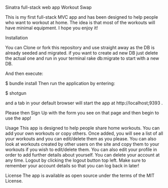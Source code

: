 Sinatra full-stack web app Workout Swap

This is my first full-stack MVC app and has been designed to help people who want to workout at home. The idea is that most of the workouts will have minimal equipment. I hope you enjoy it!

Installation

You can Clone or fork this repository and use straight away as the DB is already seeded and migrated. if you want to create ad new DB just delete the actual one and run in your terminal rake db:migrate to start with a new DB.

And then execute:

\$ bundle install
Then run the application by entering:

\$ shotgun

and a tab in your default browser will start the app at http://localhost;9393 .

Please then Sign Up with the form you see on that page and then begin to use the app!

Usage
This app is designed to help people share home workouts. You can add your own workouts or copy others. Once added, you will see a list of all your workouts and you can edit/delete them as you please. You can also look at workouts created by other users on the site and copy them to your workouts if you wish to edit/delete them. You can also edit your profile in order to add further details about yourself. You can delete your account at any time. Logout by clicking the logout button top left. Make sure to remember your account details so that you can log back in later!

License
The app is available as open source under the terms of the MIT License.
